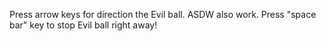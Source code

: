 Press arrow keys for direction the Evil ball. ASDW also work.
Press "space bar" key to stop Evil ball right away!
